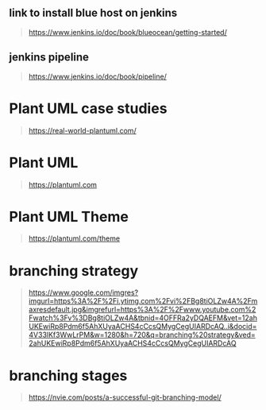 ## link to install blue host on jenkins 
> https://www.jenkins.io/doc/book/blueocean/getting-started/

## jenkins pipeline 
> https://www.jenkins.io/doc/book/pipeline/

# Plant UML case studies 
> https://real-world-plantuml.com/

#  Plant UML 
> https://plantuml.com

# Plant UML Theme 
> https://plantuml.com/theme

# branching strategy 
> https://www.google.com/imgres?imgurl=https%3A%2F%2Fi.ytimg.com%2Fvi%2FBg8tiOLZw4A%2Fmaxresdefault.jpg&imgrefurl=https%3A%2F%2Fwww.youtube.com%2Fwatch%3Fv%3DBg8tiOLZw4A&tbnid=4OFFRa2yDQAEFM&vet=12ahUKEwiRp8Pdm6f5AhXUyaACHS4cCcsQMygCegUIARDcAQ..i&docid=4V33lKf3WwLrPM&w=1280&h=720&q=branching%20strategy&ved=2ahUKEwiRp8Pdm6f5AhXUyaACHS4cCcsQMygCegUIARDcAQ

# branching stages 
> https://nvie.com/posts/a-successful-git-branching-model/


